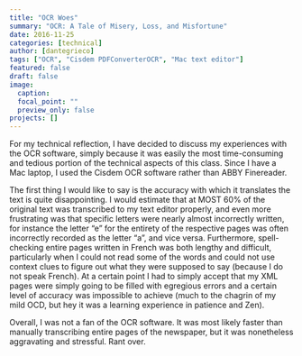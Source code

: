 ```yaml
---
title: "OCR Woes"
summary: "OCR: A Tale of Misery, Loss, and Misfortune"
date: 2016-11-25
categories: [technical]
author: [dantegrieco]
tags: ["OCR", "Cisdem PDFConverterOCR", "Mac text editor"]
featured: false
draft: false
image:
  caption:
  focal_point: ""
  preview_only: false
projects: []
---
```

For my technical reflection, I have decided to discuss my experiences with the
OCR software, simply because it was easily the most time-consuming and tedious
portion of the technical aspects of this class. Since I have a Mac laptop, I
used the Cisdem OCR software rather than ABBY Finereader.

The first thing I would like to say is the accuracy with which it translates
the text is quite disappointing. I would estimate that at MOST 60% of the
original text was transcribed to my text editor properly, and even more
frustrating was that specific letters were nearly almost incorrectly written,
for instance the letter “e” for the entirety of the respective pages was often
incorrectly recorded as the letter “a”, and vice versa. Furthermore,
spell-checking entire pages written in French was both lengthy and difficult,
particularly when I could not read some of the words and could not use context
clues to figure out what they were supposed to say (because I do not speak
French). At a certain point I had to simply accept that my XML pages were simply
going to be filled with egregious errors and a certain level of accuracy was
impossible to achieve (much to the chagrin of my mild OCD, but hey it was a
learning experience in patience and Zen).

Overall, I was not a fan of the OCR software. It was most likely faster than
manually transcribing entire pages of the newspaper, but it was nonetheless
aggravating and stressful. Rant over.
